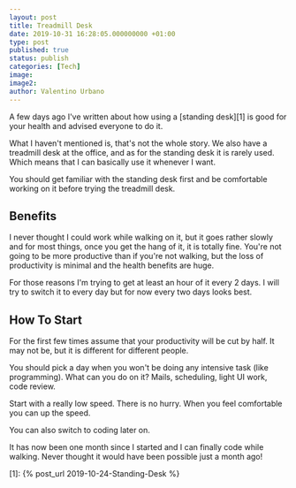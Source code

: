 ```yaml
---
layout: post
title: Treadmill Desk
date: 2019-10-31 16:28:05.000000000 +01:00
type: post
published: true
status: publish
categories: [Tech]
image:
image2:
author: Valentino Urbano
---
```


A few days ago I've written about how using a [standing desk][1] is good for your health and advised everyone to do it.

What I haven't mentioned is, that's not the whole story. We also have a treadmill desk at the office, and as for the standing desk it is rarely used. Which means that I can basically use it whenever I want.

You should get familiar with the standing desk first and be comfortable working on it before trying the treadmill desk.

## Benefits

I never thought I could work while walking on it, but it goes rather slowly and for most things, once you get the hang of it, it is totally fine. You're not going to be more productive than if you're not walking, but the loss of productivity is minimal and the health benefits are huge.

For those reasons I'm trying to get at least an hour of it every 2 days. I will try to switch it to every day but for now every two days looks best.

## How To Start

For the first few times assume that your productivity will be cut by half. It may not be, but it is different for different people.

You should pick a day when you won't be doing any intensive task (like programming).
What can you do on it? Mails, scheduling, light UI work, code review.

Start with a really low speed. There is no hurry. When you feel comfortable you can up the speed.

You can also switch to coding later on.

It has now been one month since I started and I can finally code while walking. Never thought it would have been possible just a month ago!

[1]: {% post_url 2019-10-24-Standing-Desk %}